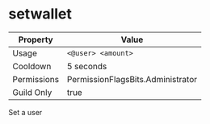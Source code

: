 # setwallet

| Property | Value |
|----------|-------|
| Usage | `<@user> <amount>` |
| Cooldown | 5 seconds |
| Permissions | PermissionFlagsBits.Administrator |
| Guild Only | true |

Set a user